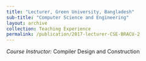 ```yaml
---
title: "Lecturer, Green University, Bangladesh"
sub-title: "Computer Science and Engineering"
layout: archive
collection: Teaching Experience
permalink: /publication/2017-lecturer-CSE-BRACU-2
---
```


*Course Instructor:* Compiler Design and Construction
